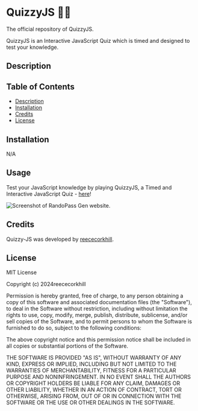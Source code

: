 # QuizzyJS 👨‍💻
The official repository of QuizzyJS.

QuizzyJS is an Interactive JavaScript Quiz which is timed and designed to test your knowledge.

## Description


## Table of Contents

- [Description](#description)
- [Installation](#installation)
- [Credits](#credits)
- [License](#license)

## Installation

N/A

## Usage

Test your JavaScript knowledge by playing QuizzyJS, a Timed and Interactive JavaScript Quiz - <a href="https://reececorkhill.github.io/Quizzy-JS/"> here</a>!

![Screenshot of RandoPass Gen website.](assets/images/)

## Credits

Quizzy-JS was developed by <a href="https://github.com/reececorkhill">reececorkhill</a>.

## License

MIT License

Copyright (c) 2024reececorkhill

Permission is hereby granted, free of charge, to any person obtaining a copy
of this software and associated documentation files (the "Software"), to deal
in the Software without restriction, including without limitation the rights
to use, copy, modify, merge, publish, distribute, sublicense, and/or sell
copies of the Software, and to permit persons to whom the Software is
furnished to do so, subject to the following conditions:

The above copyright notice and this permission notice shall be included in all
copies or substantial portions of the Software.

THE SOFTWARE IS PROVIDED "AS IS", WITHOUT WARRANTY OF ANY KIND, EXPRESS OR
IMPLIED, INCLUDING BUT NOT LIMITED TO THE WARRANTIES OF MERCHANTABILITY,
FITNESS FOR A PARTICULAR PURPOSE AND NONINFRINGEMENT. IN NO EVENT SHALL THE
AUTHORS OR COPYRIGHT HOLDERS BE LIABLE FOR ANY CLAIM, DAMAGES OR OTHER
LIABILITY, WHETHER IN AN ACTION OF CONTRACT, TORT OR OTHERWISE, ARISING FROM,
OUT OF OR IN CONNECTION WITH THE SOFTWARE OR THE USE OR OTHER DEALINGS IN THE
SOFTWARE.
